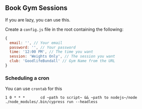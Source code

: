 ## Book Gym Sessions

If you are lazy, you can use this.

Create a `config.js` file in the root containing the following:

```js
{
  email: '', // Your email
  password: '', // Your password
  time: '12:00 PM', // The time you want
  session: 'Weights Only', // The session you want
  club: 'GoodlifeBundall' // Gym Name from the URL
}
```

### Scheduling a cron

You can use `crontab` for this

```
1 0 * * *       cd ~path to script~ && ~path to nodejs~/node ./node_modules/.bin/cypress run --headless
```